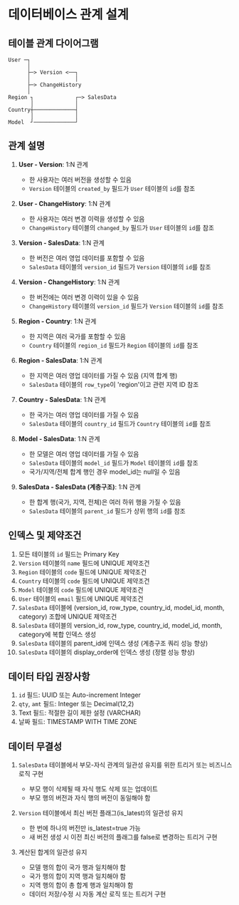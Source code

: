 
# 데이터베이스 관계 설계

## 테이블 관계 다이어그램

```
User ─┐
      │
      ├─> Version <──┐
      │              │
      ├─> ChangeHistory
      │
Region ┐             ┌─> SalesData
       │             │
Country┼─────────────┤
       │             │
Model  ┘─────────────┘
```

## 관계 설명

1. **User - Version**: 1:N 관계
   - 한 사용자는 여러 버전을 생성할 수 있음
   - `Version` 테이블의 `created_by` 필드가 `User` 테이블의 `id`를 참조

2. **User - ChangeHistory**: 1:N 관계
   - 한 사용자는 여러 변경 이력을 생성할 수 있음
   - `ChangeHistory` 테이블의 `changed_by` 필드가 `User` 테이블의 `id`를 참조

3. **Version - SalesData**: 1:N 관계
   - 한 버전은 여러 영업 데이터를 포함할 수 있음
   - `SalesData` 테이블의 `version_id` 필드가 `Version` 테이블의 `id`를 참조

4. **Version - ChangeHistory**: 1:N 관계
   - 한 버전에는 여러 변경 이력이 있을 수 있음
   - `ChangeHistory` 테이블의 `version_id` 필드가 `Version` 테이블의 `id`를 참조

5. **Region - Country**: 1:N 관계
   - 한 지역은 여러 국가를 포함할 수 있음
   - `Country` 테이블의 `region_id` 필드가 `Region` 테이블의 `id`를 참조

6. **Region - SalesData**: 1:N 관계
   - 한 지역은 여러 영업 데이터를 가질 수 있음 (지역 합계 행)
   - `SalesData` 테이블의 `row_type`이 'region'이고 관련 지역 ID 참조

7. **Country - SalesData**: 1:N 관계
   - 한 국가는 여러 영업 데이터를 가질 수 있음
   - `SalesData` 테이블의 `country_id` 필드가 `Country` 테이블의 `id`를 참조

8. **Model - SalesData**: 1:N 관계
   - 한 모델은 여러 영업 데이터를 가질 수 있음
   - `SalesData` 테이블의 `model_id` 필드가 `Model` 테이블의 `id`를 참조
   - 국가/지역/전체 합계 행인 경우 model_id는 null일 수 있음

9. **SalesData - SalesData (계층구조)**: 1:N 관계
   - 한 합계 행(국가, 지역, 전체)은 여러 하위 행을 가질 수 있음
   - `SalesData` 테이블의 `parent_id` 필드가 상위 행의 `id`를 참조

## 인덱스 및 제약조건

1. 모든 테이블의 `id` 필드는 Primary Key
2. `Version` 테이블의 `name` 필드에 UNIQUE 제약조건
3. `Region` 테이블의 `code` 필드에 UNIQUE 제약조건
4. `Country` 테이블의 `code` 필드에 UNIQUE 제약조건
5. `Model` 테이블의 `code` 필드에 UNIQUE 제약조건
6. `User` 테이블의 `email` 필드에 UNIQUE 제약조건
7. `SalesData` 테이블에 (version_id, row_type, country_id, model_id, month, category) 조합에 UNIQUE 제약조건
8. `SalesData` 테이블의 version_id, row_type, country_id, model_id, month, category에 복합 인덱스 생성
9. `SalesData` 테이블의 parent_id에 인덱스 생성 (계층구조 쿼리 성능 향상)
10. `SalesData` 테이블의 display_order에 인덱스 생성 (정렬 성능 향상)

## 데이터 타입 권장사항

1. `id` 필드: UUID 또는 Auto-increment Integer
2. `qty`, `amt` 필드: Integer 또는 Decimal(12,2)
3. Text 필드: 적절한 길이 제한 설정 (VARCHAR)
4. 날짜 필드: TIMESTAMP WITH TIME ZONE

## 데이터 무결성

1. `SalesData` 테이블에서 부모-자식 관계의 일관성 유지를 위한 트리거 또는 비즈니스 로직 구현
   - 부모 행이 삭제될 때 자식 행도 삭제 또는 업데이트
   - 부모 행의 버전과 자식 행의 버전이 동일해야 함

2. `Version` 테이블에서 최신 버전 플래그(is_latest)의 일관성 유지
   - 한 번에 하나의 버전만 is_latest=true 가능
   - 새 버전 생성 시 이전 최신 버전의 플래그를 false로 변경하는 트리거 구현

3. 계산된 합계의 일관성 유지
   - 모델 행의 합이 국가 행과 일치해야 함
   - 국가 행의 합이 지역 행과 일치해야 함
   - 지역 행의 합이 총 합계 행과 일치해야 함
   - 데이터 저장/수정 시 자동 계산 로직 또는 트리거 구현
